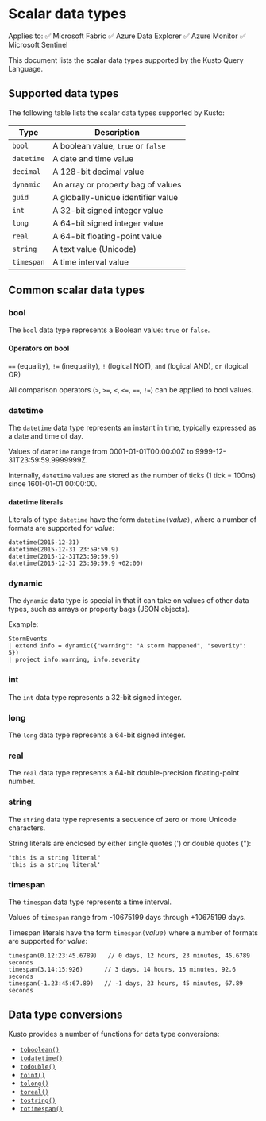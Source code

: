 # Scalar data types

Applies to: ✅ Microsoft Fabric ✅ Azure Data Explorer ✅ Azure Monitor ✅ Microsoft Sentinel

This document lists the scalar data types supported by the Kusto Query Language.

## Supported data types

The following table lists the scalar data types supported by Kusto:

| Type | Description |
|--|--|
| `bool` | A boolean value, `true` or `false` |
| `datetime` | A date and time value |
| `decimal` | A 128-bit decimal value |
| `dynamic` | An array or property bag of values |
| `guid` | A globally-unique identifier value |
| `int` | A 32-bit signed integer value |
| `long` | A 64-bit signed integer value |
| `real` | A 64-bit floating-point value |
| `string` | A text value (Unicode) |
| `timespan` | A time interval value |

## Common scalar data types

### bool

The `bool` data type represents a Boolean value: `true` or `false`.

#### Operators on bool

`==` (equality), `!=` (inequality), `!` (logical NOT), `and` (logical AND), `or` (logical OR)

All comparison operators (`>`, `>=`, `<`, `<=`, `==`, `!=`) can be applied to bool values.

### datetime

The `datetime` data type represents an instant in time, typically expressed as a date and time of day.

Values of `datetime` range from 0001-01-01T00:00:00Z to 9999-12-31T23:59:59.9999999Z.

Internally, `datetime` values are stored as the number of ticks (1 tick = 100ns) since 1601-01-01 00:00:00.

#### datetime literals

Literals of type `datetime` have the form `datetime(`*value*`)`, where a number of formats are supported for *value*:

```
datetime(2015-12-31)
datetime(2015-12-31 23:59:59.9)
datetime(2015-12-31T23:59:59.9)
datetime(2015-12-31 23:59:59.9 +02:00)
```

### dynamic

The `dynamic` data type is special in that it can take on values of other data types, such as arrays or property bags (JSON objects).

Example:

```kusto
StormEvents
| extend info = dynamic({"warning": "A storm happened", "severity": 5})
| project info.warning, info.severity
```

### int

The `int` data type represents a 32-bit signed integer.

### long

The `long` data type represents a 64-bit signed integer.

### real

The `real` data type represents a 64-bit double-precision floating-point number.

### string

The `string` data type represents a sequence of zero or more Unicode characters.

String literals are enclosed by either single quotes (') or double quotes ("):

```
"this is a string literal"
'this is a string literal'
```

### timespan

The `timespan` data type represents a time interval.

Values of `timespan` range from -10675199 days through +10675199 days.

Timespan literals have the form `timespan(`*value*`)` where a number of formats are supported for *value*:

```
timespan(0.12:23:45.6789)   // 0 days, 12 hours, 23 minutes, 45.6789 seconds
timespan(3.14:15:926)      // 3 days, 14 hours, 15 minutes, 92.6 seconds
timespan(-1.23:45:67.89)   // -1 days, 23 hours, 45 minutes, 67.89 seconds
```

## Data type conversions

Kusto provides a number of functions for data type conversions:

- [`toboolean()`](../functions/tobool-function.md)
- [`todatetime()`](../functions/todatetime-function.md)
- [`todouble()`](../functions/todouble-function.md)
- [`toint()`](../functions/toint-function.md)
- [`tolong()`](../functions/tolong-function.md)
- [`toreal()`](../functions/toreal-function.md)
- [`tostring()`](../functions/tostring-function.md)
- [`totimespan()`](../functions/totimespan-function.md)
